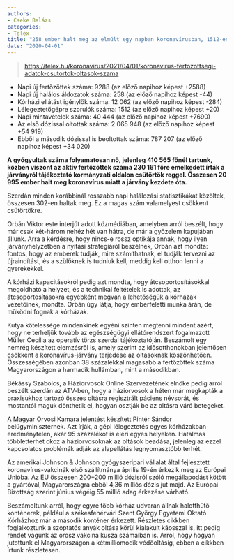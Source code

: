 ```yaml
---
authors:
- Cseke Balázs
categories:
- Telex
title: "258 ember halt meg az elmúlt egy napban koronavírusban, 1512-en vannak lélegeztetőgépen"
date: "2020-04-01"
---
```


> https://telex.hu/koronavirus/2021/04/01/koronavirus-fertozottsegi-adatok-csutortok-oltasok-szama

  * Napi új fertőzöttek száma: 9288 (az előző napihoz képest +2588)
  * Napi új halálos áldozatok száma: 258 (az előző napihoz képest -44)
  * Kórházi ellátást igénylők száma: 12 062 (az előző napihoz képest -284)
  * Lélegeztetőgépre szorulók száma: 1512 (az előző napihoz képest +20)
  * Napi mintavételek száma: 40 444 (az előző napihoz képest +7690)
  * Az első dózissal oltottak száma: 2 065 948 (az előző napihoz képest +54 919)
  * Ebből a második dózissal is beoltottak száma: 787 207 (az előző napihoz képest +34 020)

**A gyógyultak száma folyamatosan nő, jelenleg 410 565 főnél tartunk, közben viszont az aktív fertőzöttek száma 230 161 főre emelkedett  írták a járványról tájékoztató kormányzati oldalon csütörtök reggel. Összesen 20 995 ember halt meg koronavírus miatt a járvány kezdete óta.**

Szerdán minden korábbinál rosszabb napi halálozási statisztikákat közöltek, összesen 302-en haltak meg. Ez a magas szám valamelyest csökkent csütörtökre.

Orbán Viktor este interjút adott közmédiában, amelyben arról beszélt, hogy már csak két-három nehéz hét van hátra, de már a győzelem kapujában állunk. Arra a kérdésre, hogy nincs-e rossz optikája annak, hogy ilyen járványhelyzetben a nyitási stratégiáról beszélnek, Orbán azt mondta: fontos, hogy az emberek tudják, mire számíthatnak, el tudják tervezni az újraindítást, és a szülőknek is tudniuk kell, meddig kell otthon lenni a gyerekekkel.

A kórházi kapacitásokról pedig azt mondta, hogy átcsoportosításokkal megoldható a helyzet, és a technikai feltételek is adottak, az átcsoportosításokra egyébként megvan a lehetőségük a kórházak vezetőinek, mondta. Orbán úgy látja, hogy emberfeletti munka árán, de működni fognak a kórházak.

Kutya kötelessége mindenkinek egyéni szinten megtenni mindent azért, hogy ne terheljük tovább az egészségügyi ellátórendszert  fogalmazott Müller Cecília az operatív törzs szerdai tájékoztatóján. Beszámolt egy nemrég készített elemzésről is, amely szerint az idősotthonokban jelentősen csökkent a koronavírus-járvány terjedése az oltásoknak köszönhetően. Összességében azonban 38 százalékkal magasabb a fertőzöttek száma Magyarországon a harmadik hullámban, mint a másodikban.

Békássy Szabolcs, a Háziorvosok Online Szervezetének elnöke pedig arról beszélt szerdán az ATV-ben, hogy a háziorvosok a héten már megkapták a praxisukhoz tartozó összes oltásra regisztrált páciens névsorát, és mostantól maguk dönthetik el, hogyan osztják be az oltásra váró betegeket.

A Magyar Orvosi Kamara jelentést készített Pintér Sándor belügyminiszternek. Azt írják, a gépi lélegeztetés egyes kórházakban eredménytelen, akár 95 százalékot is eléri egyes helyeken. Hatalmas többletterhet okoz a háziorvosoknak az oltások beadása, jelenleg az ezzel kapcsolatos problémák adják az alapellátás legnyomasztóbb terhét.

Az amerikai Johnson & Johnson gyógyszeripari vállalat által fejlesztett koronavírus-vakcinák első szállítmánya április 19-én érkezik meg az Európai Unióba. Az EU összesen 200+200 millió dózisról szóló megállapodást kötött a gyártóval, Magyarországra ebből 4,36 milliós dózis jut majd. Az Európai Bizottság szerint június végéig 55 millió adag érkezése várható.

Beszámoltunk arról, hogy egyre több kórház udvarán állnak halotthűtő konténerek, például a székesfehérvári Szent György Egyetemi Oktató Kórházhoz már a második konténer érkezett. Részletes cikkben foglalkoztunk a szoptatós anyák oltása körül kialakult káosszal is, itt pedig rendet vágunk az orosz vakcina kusza számaiban is. Arról, hogy hogyan jutottunk el Magyarországon a kétmilliomodik védőoltásig, ebben a cikkben írtunk részletesen.

